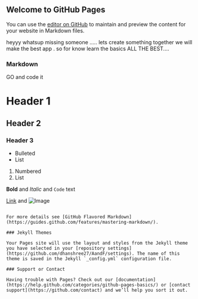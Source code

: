 ## Welcome to GitHub Pages

You can use the [editor on GitHub](https://github.com/dhanshree27/AandF/edit/master/README.md) to maintain and preview the content for your website in Markdown files.

heyyy whatsup missing someone .....
lets create something 
together we will make the best app .
so for know learn the basics ALL THE BEST....
### Markdown
GO
and code it
# Header 1
## Header 2
### Header 3

- Bulleted
- List

1. Numbered
2. List

**Bold** and _Italic_ and `Code` text

[Link](url) and ![Image](src)
```

For more details see [GitHub Flavored Markdown](https://guides.github.com/features/mastering-markdown/).

### Jekyll Themes

Your Pages site will use the layout and styles from the Jekyll theme you have selected in your [repository settings](https://github.com/dhanshree27/AandF/settings). The name of this theme is saved in the Jekyll `_config.yml` configuration file.

### Support or Contact

Having trouble with Pages? Check out our [documentation](https://help.github.com/categories/github-pages-basics/) or [contact support](https://github.com/contact) and we’ll help you sort it out.
